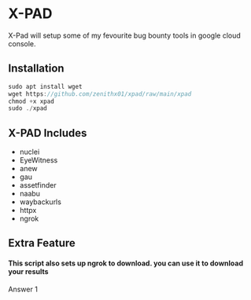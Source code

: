 
# X-PAD

X-Pad will setup some of my fevourite bug bounty tools in google cloud console. 


## Installation

```javascript
sudo apt install wget
wget https://github.com/zenithx01/xpad/raw/main/xpad
chmod +x xpad
sudo ./xpad
```


## X-PAD Includes

- nuclei
- EyeWitness
- anew
- gau
- assetfinder
- naabu
- waybackurls
- httpx
- ngrok



## Extra Feature

#### This script also sets up ngrok to download. you can use it to download your results 

Answer 1

